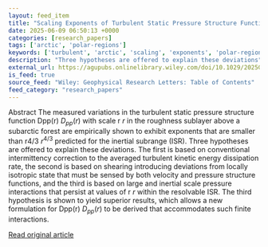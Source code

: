 ```yaml
---
layout: feed_item
title: "Scaling Exponents of Turbulent Static Pressure Structure Function in the Inertial Subrange"
date: 2025-06-09 06:50:13 +0000
categories: [research_papers]
tags: ['arctic', 'polar-regions']
keywords: ['turbulent', 'arctic', 'scaling', 'exponents', 'polar-regions']
description: "Three hypotheses are offered to explain these deviations"
external_url: https://agupubs.onlinelibrary.wiley.com/doi/10.1029/2025GL116176?af=R
is_feed: true
source_feed: "Wiley: Geophysical Research Letters: Table of Contents"
feed_category: "research_papers"
---
```


Abstract The measured variations in the turbulent static pressure structure function Dpp(r) ${D}_{pp}(r)$ with scale r $r$ in the roughness sublayer above a subarctic forest are empirically shown to exhibit exponents that are smaller than r4/3 ${r}^{4/3}$ predicted for the inertial subrange (ISR). Three hypotheses are offered to explain these deviations. The first is based on conventional intermittency correction to the averaged turbulent kinetic energy dissipation rate, the second is based on shearing introducing deviations from locally isotropic state that must be sensed by both velocity and pressure structure functions, and the third is based on large and inertial scale pressure interactions that persist at values of r $r$ within the resolvable ISR. The third hypothesis is shown to yield superior results, which allows a new formulation for Dpp(r) ${D}_{pp}(r)$ to be derived that accommodates such finite interactions.

[Read original article](https://agupubs.onlinelibrary.wiley.com/doi/10.1029/2025GL116176?af=R)
